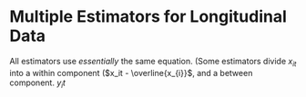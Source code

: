 # Multiple Estimators for Longitudinal Data

All estimators use *essentially* the same equation. (Some estimators divide $x_{it}$ into a within component ($x_it - \overline{x_{i}}$, and a between component.
$y_it$
